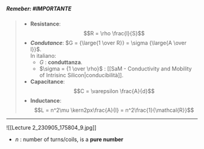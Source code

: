 ##### Remeber: #IMPORTANTE 

> - **Resistance**:$$R = \rho \frac{l}{S}$$
> - ***Condutance***: $G = {\large{1 \over R}} = \sigma {\large{A \over l}}$.<br>In italiano: 
> 	- $G$ : **conduttanza**.
> 	- $\sigma = {1 \over \rho}$ : [[SaM - Conductivity and Mobility of Intrisinc Silicon|conducibilità]].
> - **Capacitance**:$$C = \varepsilon \frac{A}{d}$$
> - **Inductance**:$$L = n^2\mu \kern2px\frac{A}{l} = n^2\frac{1}{\mathcal{R}}$$

---

![[Lecture 2_230905_175804_9.jpg]]
- $n$ : number of turns/coils, is a **pure number**